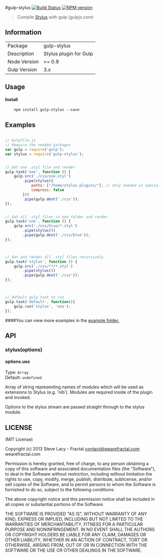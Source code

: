 #gulp-stylus
[![Build Status](https://travis-ci.org/stevelacy/gulp-stylus.png?branch=master)](https://travis-ci.org/stevelacy/gulp-stylus)
[![NPM version](https://badge.fury.io/js/gulp-stylus.png)](http://badge.fury.io/js/gulp-stylus)

> Compile [Stylus](http://learnboost.github.io/stylus/) with gulp (gulpjs.com)

## Information

<table>
<tr> 
<td>Package</td><td>gulp-stylus</td>
</tr>
<tr>
<td>Description</td>
<td>Stylus plugin for Gulp</td>
</tr>
<tr>
<td>Node Version</td>
<td>>= 0.9</td>
</tr>
<tr>
<td>Gulp Version</td>
<td>3.x</td>
</tr>
</table>

## Usage
#### Install
		npm install gulp-stylus --save

## Examples

```javascript

// Gulpfile.js
// Require the needed packages
var gulp = require('gulp');
var stylus = require('gulp-stylus');


// Get one .styl file and render
gulp.task('one', function () {
	gulp.src('./css/one.styl')
		.pipe(stylus({
			paths: ["/home/stylus-plugins/"], // only needed in special cases,
			compress: false
		}))
		.pipe(gulp.dest('./css'));
});


// Get all .styl files in one folder and render
gulp.task('one', function () {
	gulp.src('./css/blue/*.styl')
		.pipe(stylus())
		.pipe(gulp.dest('./css/blue'));
});



// Get and render all .styl files recursively 
gulp.task('stylus', function () {
	gulp.src('./css/**/*.styl')
		.pipe(stylus())
		.pipe(gulp.dest('./css'));
});



// Default gulp task to run
gulp.task('default', function(){
	gulp.run('stylus', 'one');
});

```
####You can view more examples in the [example folder.](https://github.com/stevelacy/gulp-stylus/tree/master/examples)


## API


### stylus(options)  

#### options.use
Type: `Array`  
Default: `undefined`  

Array of string representing names of modules which will be used as extensions 
to Stylus (e.g. 'nib'). Modules are required inside of the plugin and invoked.

Options to the stylus stream are passed straight through to the stylus module.



## LICENSE

(MIT License)

Copyright (c) 2013 Steve Lacy - Fractal <contact@wearefractal.com> wearefractal.com

Permission is hereby granted, free of charge, to any person obtaining
a copy of this software and associated documentation files (the
"Software"), to deal in the Software without restriction, including
without limitation the rights to use, copy, modify, merge, publish,
distribute, sublicense, and/or sell copies of the Software, and to
permit persons to whom the Software is furnished to do so, subject to
the following conditions:

The above copyright notice and this permission notice shall be
included in all copies or substantial portions of the Software.

THE SOFTWARE IS PROVIDED "AS IS", WITHOUT WARRANTY OF ANY KIND,
EXPRESS OR IMPLIED, INCLUDING BUT NOT LIMITED TO THE WARRANTIES OF
MERCHANTABILITY, FITNESS FOR A PARTICULAR PURPOSE AND
NONINFRINGEMENT. IN NO EVENT SHALL THE AUTHORS OR COPYRIGHT HOLDERS BE
LIABLE FOR ANY CLAIM, DAMAGES OR OTHER LIABILITY, WHETHER IN AN ACTION
OF CONTRACT, TORT OR OTHERWISE, ARISING FROM, OUT OF OR IN CONNECTION
WITH THE SOFTWARE OR THE USE OR OTHER DEALINGS IN THE SOFTWARE.